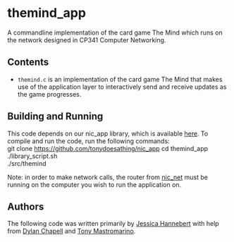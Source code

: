# themind_app
A commandline implementation of the card game The Mind which runs on the network designed in CP341 Computer Networking.

## Contents
- `themind.c` is an implementation of the card game The Mind that makes use of the application layer to interactively send and receive updates as the game progresses.

## Building and Running
This code depends on our nic_app library, which is available [here](https://github.com/tonydoesathing/nic_app). To compile and run the code, run the following commands:  
git clone https://github.com/tonydoesathing/nic_app
cd themind_app
./library_script.sh  
./src/themind

Note: in order to make network calls, the router from [nic_net](https://github.com/Jessicat-H/nic_net) must be running on the computer you wish to run the application on.

## Authors
The following code was written primarily by [Jessica Hannebert](https://github.com/Jessicat-H) with help from [Dylan Chapell](https://github.com/dylanchapell) and [Tony Mastromarino](https://github.com/tonydoesathing).
